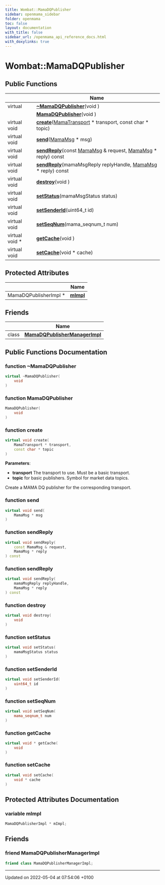 ```yaml
---
title: Wombat::MamaDQPublisher
sidebar: openmama_sidebar
folder: openmama
toc: false
layout: documentation
with_title: false
sidebar_url: /openmama_api_reference_docs.html
with_doxylinks: true
---
```


# Wombat::MamaDQPublisher





## Public Functions

|                | Name           |
| -------------- | -------------- |
| virtual | **[~MamaDQPublisher](classWombat_1_1MamaDQPublisher.html#function-~mamadqpublisher)**(void ) |
| | **[MamaDQPublisher](classWombat_1_1MamaDQPublisher.html#function-mamadqpublisher)**(void ) |
| virtual void | **[create](classWombat_1_1MamaDQPublisher.html#function-create)**([MamaTransport](classWombat_1_1MamaTransport.html) * transport, const char * topic) |
| virtual void | **[send](classWombat_1_1MamaDQPublisher.html#function-send)**([MamaMsg](classWombat_1_1MamaMsg.html) * msg) |
| virtual void | **[sendReply](classWombat_1_1MamaDQPublisher.html#function-sendreply)**(const [MamaMsg](classWombat_1_1MamaMsg.html) & request, [MamaMsg](classWombat_1_1MamaMsg.html) * reply) const |
| virtual void | **[sendReply](classWombat_1_1MamaDQPublisher.html#function-sendreply)**(mamaMsgReply replyHandle, [MamaMsg](classWombat_1_1MamaMsg.html) * reply) const |
| virtual void | **[destroy](classWombat_1_1MamaDQPublisher.html#function-destroy)**(void ) |
| virtual void | **[setStatus](classWombat_1_1MamaDQPublisher.html#function-setstatus)**(mamaMsgStatus status) |
| virtual void | **[setSenderId](classWombat_1_1MamaDQPublisher.html#function-setsenderid)**(uint64_t id) |
| virtual void | **[setSeqNum](classWombat_1_1MamaDQPublisher.html#function-setseqnum)**(mama_seqnum_t num) |
| virtual void * | **[getCache](classWombat_1_1MamaDQPublisher.html#function-getcache)**(void ) |
| virtual void | **[setCache](classWombat_1_1MamaDQPublisher.html#function-setcache)**(void * cache) |

## Protected Attributes

|                | Name           |
| -------------- | -------------- |
| MamaDQPublisherImpl * | **[mImpl](classWombat_1_1MamaDQPublisher.html#variable-mimpl)**  |

## Friends

|                | Name           |
| -------------- | -------------- |
| class | **[MamaDQPublisherManagerImpl](classWombat_1_1MamaDQPublisher.html#friend-mamadqpublishermanagerimpl)**  |

## Public Functions Documentation

### function ~MamaDQPublisher

```cpp
virtual ~MamaDQPublisher(
    void 
)
```


### function MamaDQPublisher

```cpp
MamaDQPublisher(
    void 
)
```


### function create

```cpp
virtual void create(
    MamaTransport * transport,
    const char * topic
)
```


**Parameters**: 

  * **transport** The transport to use. Must be a basic transport. 
  * **topic** for basic publishers. Symbol for market data topics. 


Create a MAMA DQ publisher for the corresponding transport.


### function send

```cpp
virtual void send(
    MamaMsg * msg
)
```


### function sendReply

```cpp
virtual void sendReply(
    const MamaMsg & request,
    MamaMsg * reply
) const
```


### function sendReply

```cpp
virtual void sendReply(
    mamaMsgReply replyHandle,
    MamaMsg * reply
) const
```


### function destroy

```cpp
virtual void destroy(
    void 
)
```


### function setStatus

```cpp
virtual void setStatus(
    mamaMsgStatus status
)
```


### function setSenderId

```cpp
virtual void setSenderId(
    uint64_t id
)
```


### function setSeqNum

```cpp
virtual void setSeqNum(
    mama_seqnum_t num
)
```


### function getCache

```cpp
virtual void * getCache(
    void 
)
```


### function setCache

```cpp
virtual void setCache(
    void * cache
)
```


## Protected Attributes Documentation

### variable mImpl

```cpp
MamaDQPublisherImpl * mImpl;
```


## Friends

### friend MamaDQPublisherManagerImpl

```cpp
friend class MamaDQPublisherManagerImpl;
```


-------------------------------

Updated on 2022-05-04 at 07:54:06 +0100